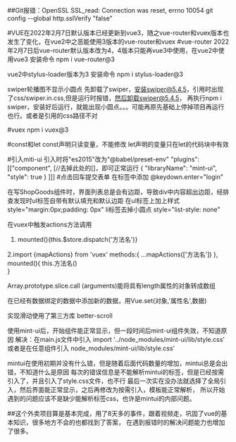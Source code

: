 ##Git报错：OpenSSL SSL_read: Connection was reset, errno 10054
git config --global http.sslVerify "false"

#VUE在2022年2月7日默认版本已经更新到vue3，随之vue-router和vuex版本也发生了变化，在vue2中之恶能使用3版本的vue-router和vuex
#vue-router
2022年2月7日后vue-router默认版本改为4，4版本只能再vue3中使用，在vue2中使用vue3
安装命令
npm i vue-router@3

vue2中stylus-loader版本为3
安装命令
npm i stylus-loader@3

swiper轮播图不显示小圆点
先卸载了swiper，安装swiper@5.4.5，引用时出现了css/swiper.in.css,但是运行时报错，然后卸载swiper@5.4.5，
再执行npm i swiper，安装好后运行，就能出现小圆点。。。可能再原先基础上停掉项目再运行也行。或者是引用的css路径不对

#vuex
npm i vuex@3

#const和let
const声明只读变量，不能修改
let声明的变量只在let的代码块中有效

#引入miti-ui
引入时将"es2015"改为"@babel/preset-env"
"plugins": [["component", [//去掉此处的[]，即可正常运行
{
"libraryName": "mint-ui",
"style": true
}
]]]
#点击回车提交表单
在<from>标签中添加 @keydown.enter="login"

在写ShopGoods组件时，界面列表总是会有边距，导致div中内容超出边距，经排查发现时ul标签自带有默认填充和默认边距
在ul标签上加上样式  style="margin:0px;padding: 0px" 
li标签去掉小圆点 style="list-style: none"

在vuex中触发actions方法调用
1. mounted(){this.$store.dispatch('方法名')}

2.import {mapActions} from 'vuex'
   methods:{
        ...mapActions(['方法名'])
    },
   mounted(){
        this.方法名()    
    }

Array.prototype.slice.call (arguments)能将具有length属性的对象转成数组

在已经有数据绑定的数据中添加新的数据，用Vue.set(对象,'属性名',数据)

实现滑动使用了第三方库 better-scroll

使用mint-ui后，开始组件能正常显示，但一段时间后mint-ui组件失效，不知道原因
解决：在main.js文件中引入  import '../node_modules/mint-ui/lib/style.css'
或者是在任意组件引入 node_modules/mint-ui/lib/style.css'

mintui在使用初期并没有什么错，但是随着后面代码数量的增加，mintui总是会出错，不知道什么是原因
每次的错误信息是不能解析mintui的标签，但是已经按需引入了，并且引入了style.css文件，也不行
最后一次实在没办法就选择了全局引入，然后界面能正常显示，之后再修改为按需引入，模板能正常解析，
所以开始遇到的问题应该不是缺少能解析标签css，也许是mintui的内部问题。

##这个外卖项目算是基本完成，用了8天多的事件，跟着视频走，巩固了vue的基本知识，很多地方不会的也都找到了答案，
在遇到报错时的解决问题能力也增加了很多。
